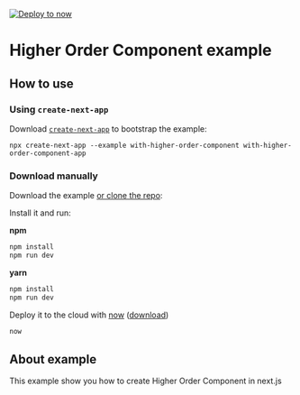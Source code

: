 [![Deploy to now](https://deploy.now.sh/static/button.svg)](https://deploy.now.sh/?repo=https://github.com/zeit/next.js/tree/master/examples/with-higher-order-component)

# Higher Order Component example

## How to use

### Using `create-next-app`

Download [`create-next-app`](https://github.com/segmentio/create-next-app) to
bootstrap the example:

```
npx create-next-app --example with-higher-order-component with-higher-order-component-app
```

### Download manually

Download the example [or clone the repo](https://github.com/zeit/next.js):

Install it and run:

**npm**

```bash
npm install
npm run dev
```

**yarn**

```bash
npm install
npm run dev
```

Deploy it to the cloud with [now](https://zeit.co/now)
([download](https://zeit.co/download))

```bash
now
```

## About example

This example show you how to create Higher Order Component in next.js
